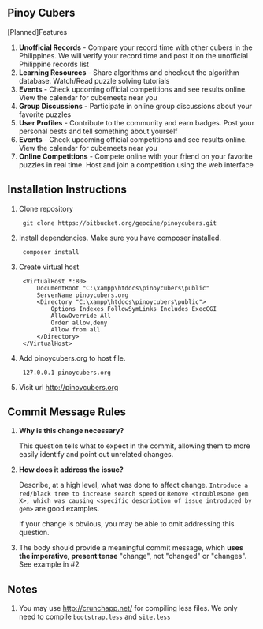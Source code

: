## Pinoy Cubers

[Planned]Features

1. **Unofficial Records** - Compare your record time with other cubers in the Philippines. We will verify your record time and post it on the unofficial Philippine records list
2. **Learning Resources** - Share algorithms and checkout the algorithm database. Watch/Read puzzle solving tutorials
3. **Events** - Check upcoming official competitions and see results online. View the calendar for cubemeets near you
4. **Group Discussions** - Participate in online group discussions about your favorite puzzles
5. **User Profiles** - Contribute to the community and earn badges. Post your personal bests and tell something about yourself
6. **Events** - Check upcoming official competitions and see results online. View the calendar for cubemeets near you
7. **Online Competitions** - Compete online with your friend on your favorite puzzles in real time. Host and join a competition using the web interface

## Installation Instructions
1. Clone repository
 
		git clone https://bitbucket.org/geocine/pinoycubers.git

3. Install dependencies. Make sure you have composer installed.

		composer install

4. Create virtual host 

		<VirtualHost *:80>
		    DocumentRoot "C:\xampp\htdocs\pinoycubers\public"
		    ServerName pinoycubers.org
		    <Directory "C:\xampp\htdocs\pinoycubers\public">
				Options Indexes FollowSymLinks Includes ExecCGI
				AllowOverride All
				Order allow,deny
				Allow from all
		    </Directory>
		</VirtualHost>

5. Add pinoycubers.org to host file.
		
		127.0.0.1 pinoycubers.org

6. Visit url http://pinoycubers.org

## Commit Message Rules

1. **Why is this change necessary?**

	This question tells what to expect in the commit, allowing them to more easily identify and point out unrelated changes.

2. **How does it address the issue?**

	Describe, at a high level, what was done to affect change. 
	`Introduce a red/black tree to increase search speed` 
	or
	`Remove <troublesome gem X>, which was causing <specific description of issue introduced by gem>` 
	are good examples.
	
	If your change is obvious, you may be able to omit addressing this question.

3. The body should provide a meaningful commit message, which **uses the imperative, present tense** "change", not "changed" or "changes". See example in #2

## Notes
1. You may use http://crunchapp.net/ for compiling less files. We only need to compile `bootstrap.less` and `site.less`
